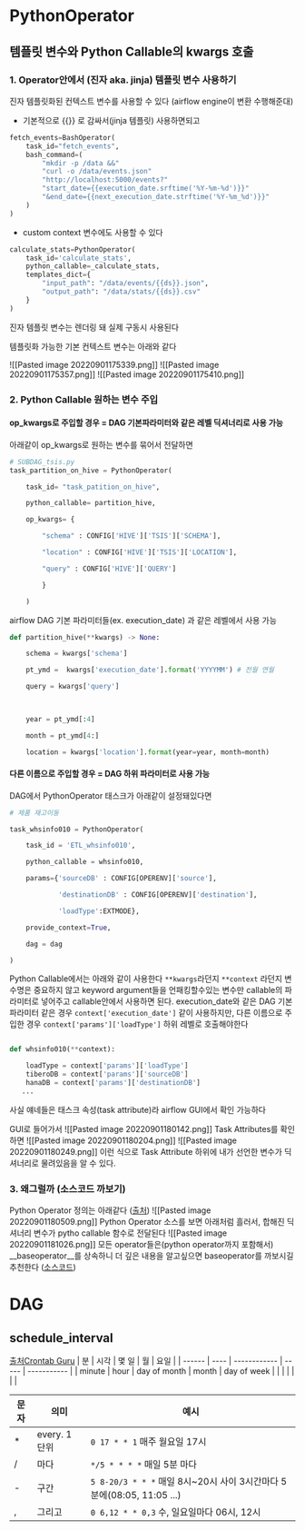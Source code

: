 # PythonOperator
## 템플릿 변수와 Python Callable의 kwargs 호출

### 1. Operator안에서 (진자 aka. jinja) 템플릿 변수 사용하기
진자 템플릿화된 컨텍스트 변수를 사용할 수 있다 (airflow engine이 변환 수행해준대)
- 기본적으로 {{}} 로 감싸서(jinja 템플릿) 사용하면되고
```python
fetch_events=BashOperator(
	task_id="fetch_events",
	bash_command=(
		"mkdir -p /data &&"
		"curl -o /data/events.json"
		"http://localhost:5000/events?"
		"start_date={{execution_date.srftime('%Y-%m-%d')}}"
		"&end_date={{next_execution_date.strftime('%Y-%m_%d')}}"
	)
)
```
- custom context 변수에도 사용할 수 있다
```python
calculate_stats=PythonOperator(
	task_id='calculate_stats',
	python_callable=_calculate_stats,
	templates_dict={
		"input_path": "/data/events/{{ds}}.json",
		"output_path": "/data/stats/{{ds}}.csv"
	}
)
```
진자 템플릿 변수는 렌더링 돼 실제 구동시 사용된다

템플릿화 가능한 기본 컨텍스트 변수는 아래와 같다

![[Pasted image 20220901175339.png]]
![[Pasted image 20220901175357.png]]
![[Pasted image 20220901175410.png]]


### 2. Python Callable 원하는 변수 주입

#### op_kwargs로 주입할 경우 = DAG 기본파라미터와 같은 레벨 딕셔너리로 사용 가능
아래같이 op_kwargs로 원하는 변수를 묶어서 전달하면
```python
# SUBDAG_tsis.py
task_partition_on_hive = PythonOperator(

	task_id= "task_patition_on_hive",

	python_callable= partition_hive,

	op_kwargs= {

		"schema" : CONFIG['HIVE']['TSIS']['SCHEMA'],

		"location" : CONFIG['HIVE']['TSIS']['LOCATION'],

		"query" : CONFIG['HIVE']['QUERY']

		}

	)
```

airflow DAG 기본 파라미터들(ex. execution_date) 과 같은 레벨에서 사용 가능
```python
def partition_hive(**kwargs) -> None:

    schema = kwargs['schema']

    pt_ymd =  kwargs['execution_date'].format('YYYYMM') # 전월 연월

    query = kwargs['query']

  

    year = pt_ymd[:4]

    month = pt_ymd[4:]

    location = kwargs['location'].format(year=year, month=month)
```


#### 다른 이름으로 주입할 경우 = DAG 하위 파라미터로 사용 가능
DAG에서 PythonOperator 태스크가 아래같이 설정돼있다면
```python
# 제품 재고이동

task_whsinfo010 = PythonOperator(

    task_id = 'ETL_whsinfo010',

    python_callable = whsinfo010,

    params={'sourceDB' : CONFIG[OPERENV]['source'],

            'destinationDB' : CONFIG[OPERENV]['destination'],

            'loadType':EXTMODE},

    provide_context=True,

    dag = dag

)
```

Python Callable에서는 아래와 같이 사용한다
`**kwargs`라던지 `**context` 라던지 변수명은 중요하지 않고 keyword argument들을 언패킹할수있는 변수만 callable의 파라미터로 넣어주고 callable안에서 사용하면 된다.
execution_date와 같은 DAG 기본 파라미터 같은 경우 `context['execution_date']` 같이 사용하지만, 다른 이름으로 주입한 경우 `context['params']['loadType']` 하위 레벨로 호출해야한다
```python

def whsinfo010(**context):

    loadType = context['params']['loadType']
    tiberoDB = context['params']['sourceDB']
    hanaDB = context['params']['destinationDB']
   ...
```

사실 얘네들은 태스크 속성(task attribute)라 airflow GUI에서 확인 가능하다

GUI로 들어가서
![[Pasted image 20220901180142.png]]
Task Attributes를 확인하면
![[Pasted image 20220901180204.png]]
![[Pasted image 20220901180249.png]]
이런 식으로 Task Attribute 하위에 내가 선언한 변수가 딕셔너리로 물려있음을 알 수 있다.

### 3. 왜그럴까 (소스코드 까보기)
Python Operator 정의는 아래같다 ([출처](https://airflow.apache.org/docs/apache-airflow/stable/_api/airflow/operators/python/index.html?highlight=template_fields#airflow.operators.python.PythonOperator.template_fields))
![[Pasted image 20220901180509.png]]
Python Operator 소스를 보면 아래처럼 흘러서, 합해진 딕셔너리 변수가 pytho  callable 함수로 전달된다
![[Pasted image 20220901181026.png]]
	모든 operator들은(python operator까지 포함해서) __baseoperator__를 상속하니 더 깊은 내용을 알고싶으면 baseoperator를 까보시길 추천한다 ([소스코드](https://airflow.apache.org/docs/apache-airflow/stable/_modules/airflow/models/baseoperator.html#ScheduleInterval))

# DAG
## schedule_interval
[출처](https://velog.io/@jay2u8809/Crontab%ED%81%AC%EB%A1%A0%ED%83%AD-%EC%8B%9C%EA%B0%84-%EC%84%A4%EC%A0%95)[Crontab Guru](https://crontab.guru/#5_0_*_*_*)
| 분     | 시각 | 몇 일        | 월    | 요일        |
| ------ | ---- | ------------ | ----- | ----------- |
| minute | hour | day of month | month | day of week |
|        |      |              |       |             |

| 문자 | 의미                         | 예시                                                                  |
| ---- | ---------------------------- | --------------------------------------------------------------------- |
| *    | every. 1 단위 | `0 17 * * 1`                     매주 월요일 17시                     |
| /    | 마다     | `*/5 * * * *`   매일 5분 마다                                         |
| -    | 구간                         | `5 8-20/3 * * *` 매일 8시~20시 사이 3시간마다 5분에(08:05, 11:05 ...) |
| ,    | 그리고                       | `0 6,12 * * 0,3` 수, 일요일마다 06시, 12시                        |
